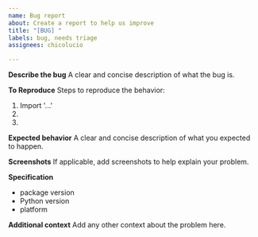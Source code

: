 ```yaml
---
name: Bug report
about: Create a report to help us improve
title: "[BUG] "
labels: bug, needs triage
assignees: chicolucio

---
```


**Describe the bug**
A clear and concise description of what the bug is.

**To Reproduce**
Steps to reproduce the behavior:
1. Import '...'
2.
3.


**Expected behavior**
A clear and concise description of what you expected to happen.

**Screenshots**
If applicable, add screenshots to help explain your problem.

**Specification**
- package version
- Python version
- platform

**Additional context**
Add any other context about the problem here.

